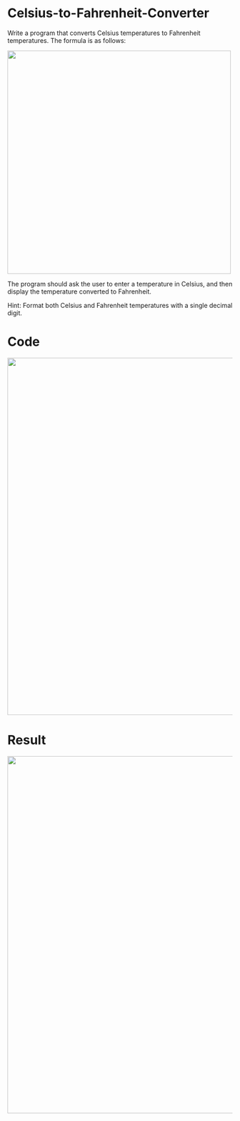 # Celsius-to-Fahrenheit-Converter

Write a program that converts Celsius temperatures to Fahrenheit temperatures. The formula is as follows:

<table>
<img position: center; width="500" src="https://user-images.githubusercontent.com/101377287/166923648-f6bfa5e1-0fa3-48e7-b26d-b795a329047d.png"/>

The program should ask the user to enter a temperature in Celsius, and then display the temperature converted to Fahrenheit.

Hint: Format both Celsius and Fahrenheit temperatures with a single decimal digit.

# Code
<img width="800" src="https://user-images.githubusercontent.com/101377287/196095934-67625dea-1e54-45cf-892c-f70bce09c4ec.png"/>

# Result
<img width="800" src="https://user-images.githubusercontent.com/101377287/196096463-7be76dcc-9512-4b62-b1d8-8ca0421bf383.png"/>
</table>
